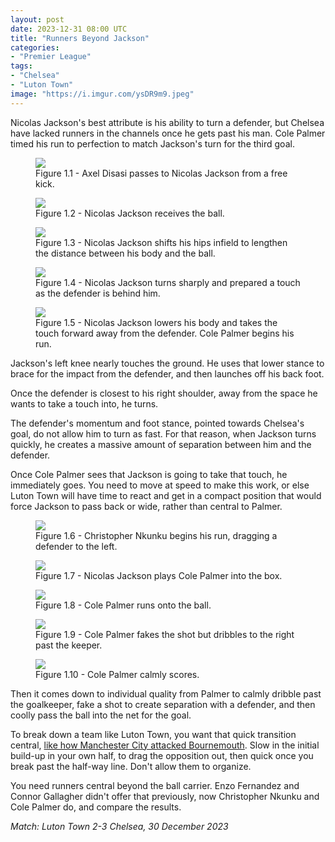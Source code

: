 ```yaml
---
layout: post
date: 2023-12-31 08:00 UTC
title: "Runners Beyond Jackson"
categories:
- "Premier League"
tags:
- "Chelsea"
- "Luton Town"
image: "https://i.imgur.com/ysDR9m9.jpeg"
---
```


Nicolas Jackson's best attribute is his ability to turn a defender, but Chelsea have lacked runners in the channels once he gets past his man. Cole Palmer timed his run to perfection to match Jackson's turn for the third goal.

<!---more--->

<figure>
    <img src="https://i.imgur.com/Q0nNJVO.jpeg">
    <figcaption>Figure 1.1 - Axel Disasi passes to Nicolas Jackson from a free kick.</figcaption>
</figure> 

<figure>
    <img src="https://i.imgur.com/JXTbSXk.jpeg">
    <figcaption>Figure 1.2 - Nicolas Jackson receives the ball.</figcaption>
</figure> 

<figure>
    <img src="https://i.imgur.com/OMvaQ2n.jpeg">
    <figcaption>Figure 1.3 - Nicolas Jackson shifts his hips infield to lengthen the distance between his body and the ball.</figcaption>
</figure> 

<figure>
    <img src="https://i.imgur.com/NnNaRxP.jpeg">
    <figcaption>Figure 1.4 - Nicolas Jackson turns sharply and prepared a touch as the defender is behind him.</figcaption>
</figure> 

<figure>
    <img src="https://i.imgur.com/ysDR9m9.jpeg">
    <figcaption>Figure 1.5 - Nicolas Jackson lowers his body and takes the touch forward away from the defender. Cole Palmer begins his run.</figcaption>
</figure> 

Jackson's left knee nearly touches the ground. He uses that lower stance to brace for the impact from the defender, and then launches off his back foot. 

Once the defender is closest to his right shoulder, away from the space he wants to take a touch into, he turns. 

The defender's momentum and foot stance, pointed towards Chelsea's goal, do not allow him to turn as fast. For that reason, when Jackson turns quickly, he creates a massive amount of separation between him and the defender.

Once Cole Palmer sees that Jackson is going to take that touch, he immediately goes. You need to move at speed to make this work, or else Luton Town will have time to react and get in a compact position that would force Jackson to pass back or wide, rather than central to Palmer. 

<figure>
    <img src="https://i.imgur.com/BaUswp7.jpeg">
    <figcaption>Figure 1.6 - Christopher Nkunku begins his run, dragging a defender to the left.</figcaption>
</figure> 

<figure>
    <img src="https://i.imgur.com/KuNGlvm.jpeg">
    <figcaption>Figure 1.7 - Nicolas Jackson plays Cole Palmer into the box.</figcaption>
</figure> 

<figure>
    <img src="https://i.imgur.com/u3759E3.jpeg">
    <figcaption>Figure 1.8 - Cole Palmer runs onto the ball.</figcaption>
</figure> 
<figure>
    <img src="https://i.imgur.com/YyAYEDI.jpeg">
    <figcaption>Figure 1.9 - Cole Palmer fakes the shot but dribbles to the right past the keeper.</figcaption>
</figure> 

<figure>
    <img src="https://i.imgur.com/pFuMxv9.jpeg">
    <figcaption>Figure 1.10 - Cole Palmer calmly scores.</figcaption>
</figure> 

Then it comes down to individual quality from Palmer to calmly dribble past the goalkeeper, fake a shot to create separation with a defender, and then coolly pass the ball into the net for the goal. 

To break down a team like Luton Town, you want that quick transition central, [like how Manchester City attacked Bournemouth](https://tacticsjournal.com/2023/11/06/manchester-citys-slow-buildup-deep-counters-bournemouths-low-block/). Slow in the initial build-up in your own half, to drag the opposition out, then quick once you break past the half-way line. Don't allow them to organize.

You need runners central beyond the ball carrier. Enzo Fernandez and Connor Gallagher didn't offer that previously, now Christopher Nkunku and Cole Palmer do, and compare the results.

*Match: Luton Town 2-3 Chelsea, 30 December 2023*